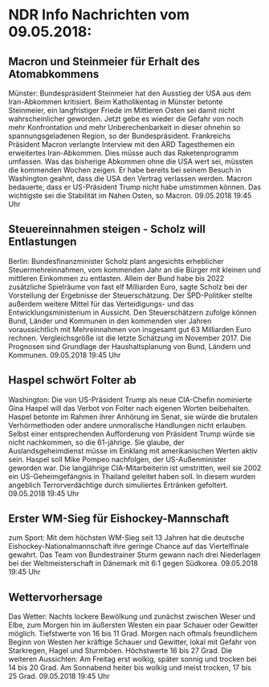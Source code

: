 # NDR Info Nachrichten vom 09.05.2018:


## Macron und Steinmeier für Erhalt des Atomabkommens
Münster: Bundespräsident Steinmeier hat den Ausstieg der USA aus dem Iran-Abkommen kritisiert. Beim Katholikentag in Münster betonte Steinmeier, ein langfristiger Friede im Mittleren Osten sei damit nicht wahrscheinlicher geworden. Jetzt gebe es wieder die Gefahr von noch mehr Konfrontation und mehr Unberechenbarkeit in dieser ohnehin so spannungsgeladenen Region, so der Bundespräsident. Frankreichs Präsident Macron verlangte Interview mit den ARD Tagesthemen ein erweitertes Iran-Abkommen. Dies müsse auch das Raketenprogramm umfassen. Was das bisherige Abkommen ohne die USA wert sei, müssten die kommenden Wochen zeigen. Er habe bereits bei seinem Besuch in Washington geahnt, dass die USA den Vertrag verlassen werden. Macron bedauerte, dass er US-Präsident Trump nicht habe umstimmen können. Das wichtigste sei die Stabilität im Nahen Osten, so Macron. 09.05.2018 19:45 Uhr 

## Steuereinnahmen steigen - Scholz will Entlastungen
Berlin: Bundesfinanzminister Scholz plant angesichts erheblicher Steuermehreinnahmen, vom kommenden Jahr an die Bürger mit kleinen und mittleren Einkommen zu entlasten. Allein der Bund habe bis 2022 zusätzliche Spielräume von fast elf Milliarden Euro, sagte Scholz bei der Vorstellung der Ergebnisse der Steuerschätzung. Der SPD-Politiker stellte außerdem weitere Mittel für das Verteidigungs- und das Entwicklungsministerium in Aussicht. Den Steuerschätzern zufolge können Bund, Länder und Kommunen in den kommenden vier Jahren voraussichtlich mit Mehreinnahmen von insgesamt gut 63 Milliarden Euro rechnen. Vergleichsgröße ist die letzte Schätzung im November 2017. Die Prognosen sind Grundlage der Haushaltsplanung von Bund, Ländern und Kommunen. 09.05.2018 19:45 Uhr 

## Haspel schwört Folter ab
Washington: Die von US-Präsident Trump als neue CIA-Chefin nominierte Gina Haspel will das Verbot von Folter nach eigenen Worten beibehalten. Haspel betonte im Rahmen ihrer Anhörung im Senat, sie würde die brutalen Verhörmethoden oder andere unmoralische Handlungen nicht erlauben. Selbst einer entsprechenden Aufforderung von Präsident Trump würde sie nicht nachkommen, so die 61-jährige. Sie glaube, der Auslandsgeheimdienst müsse im Einklang mit amerikanischen Werten aktiv sein. Haspel soll Mike Pompeo nachfolgen, der US-Außenminister geworden war. Die langjährige CIA-Mitarbeiterin ist umstritten, weil sie 2002 ein US-Geheimgefängnis in Thailand geleitet haben soll. In diesem wurden angeblich Terrorverdächtige durch simuliertes Ertränken gefoltert. 09.05.2018 19:45 Uhr 

## Erster WM-Sieg für Eishockey-Mannschaft
zum Sport: Mit dem höchsten WM-Sieg seit 13 Jahren hat die deutsche Eishockey-Nationalmannschaft ihre geringe Chance auf das Viertelfinale gewahrt. Das Team von Bundestrainer Sturm gewann nach drei Niederlagen bei der Weltmeisterschaft in Dänemark mit 6:1 gegen Südkorea. 09.05.2018 19:45 Uhr 

## Wettervorhersage
Das Wetter:
Nachts lockere Bewölkung und zunächst zwischen Weser und Elbe, zum Morgen hin im äußersten Westen ein paar Schauer oder Gewitter möglich. Tiefstwerte von 16 bis 11 Grad. Morgen nach oftmals freundlichem Beginn von Westen her kräftige Schauer und Gewitter, lokal mit Gefahr von Starkregen, Hagel und Sturmböen. Höchstwerte 16 bis 27 Grad. Die weiteren Aussichten: Am Freitag erst wolkig, später sonnig und trocken bei 14 bis 20 Grad. Am Sonnabend heiter bis wolkig und meist trocken, 17 bis 25 Grad. 09.05.2018 19:45 Uhr 

